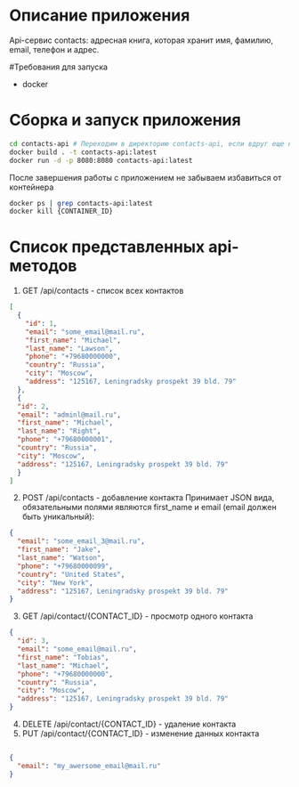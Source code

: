 # Описание приложения
   Api-сервис contacts: адресная книга, которая хранит имя, фамилию, email,
телефон и адрес.

#Требования для запуска

* docker

# Сборка и запуск приложения
```sh
cd contacts-api # Переходим в директорию contacts-api, если вдруг еще не находимся в ней
docker build . -t contacts-api:latest
docker run -d -p 8080:8080 contacts-api:latest
```
После завершения работы с приложением не забываем избавиться от контейнера
```sh
docker ps | grep contacts-api:latest
docker kill {CONTAINER_ID}
```

# Список представленных api-методов

1. GET /api/contacts - список всех контактов
```JSON
[
  {
    "id": 1,
    "email": "some_email@mail.ru",
    "first_name": "Michael",
    "last_name": "Lawson",
    "phone": "+79680000000",
    "country": "Russia",
    "city": "Moscow",
    "address": "125167, Leningradsky prospekt 39 bld. 79"
  },
  {
  "id": 2,
  "email": "adminl@mail.ru",
  "first_name": "Michael",
  "last_name": "Right",
  "phone": "+79680000001",
  "country": "Russia",
  "city": "Moscow",
  "address": "125167, Leningradsky prospekt 39 bld. 79"
  }
]
```

2. POST /api/contacts - добавление контакта 
   Принимает JSON вида, обязательными полями являются first_name и email 
   (email должен быть уникальный):
```JSON
{
  "email": "some_email_3@mail.ru",
  "first_name": "Jake",
  "last_name": "Watson",
  "phone": "+79680000099",
  "country": "United States",
  "city": "New York",
  "address": "125167, Leningradsky prospekt 39 bld. 79"
}
```

3. GET /api/contact/{CONTACT_ID} - просмотр одного контакта
```JSON
{
  "id": 3,
  "email": "some_email@mail.ru",
  "first_name": "Tobias",
  "last_name": "Michael",
  "phone": "+79680000000",
  "country": "Russia",
  "city": "Moscow",
  "address": "125167, Leningradsky prospekt 39 bld. 79"
}
```
4. DELETE /api/contact/{CONTACT_ID} - удаление контакта
4. PUT /api/contact/{CONTACT_ID} - изменение данных контакта
```JSON

{
  "email": "my_awersome_email@mail.ru"
}
```